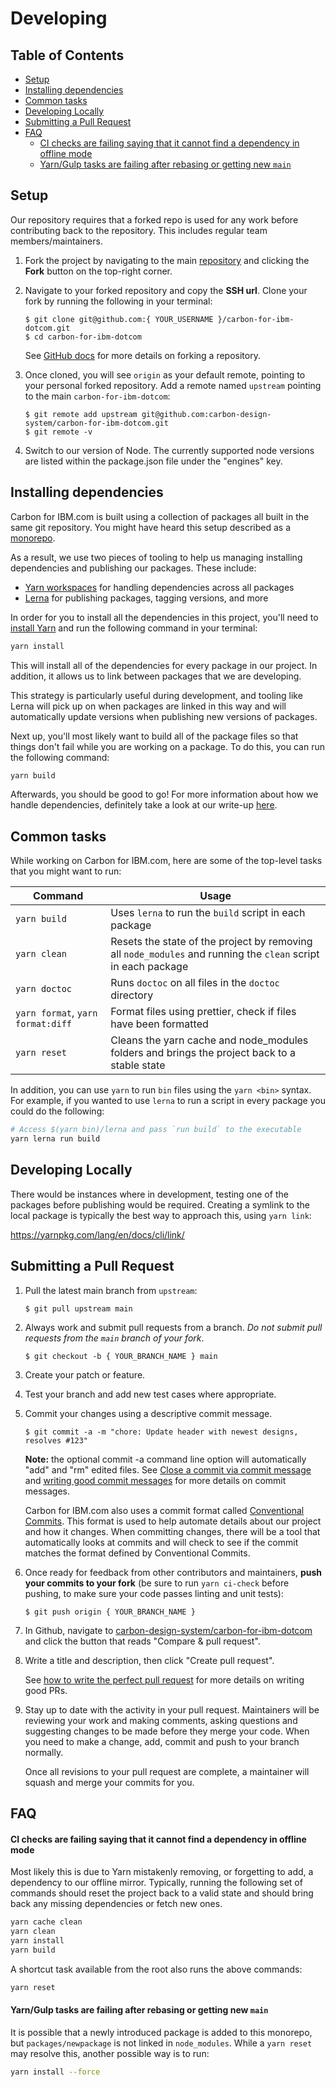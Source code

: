 # Developing

<!-- prettier-ignore-start -->
<!-- START doctoc generated TOC please keep comment here to allow auto update -->
<!-- DON'T EDIT THIS SECTION, INSTEAD RE-RUN doctoc TO UPDATE -->
## Table of Contents

- [Setup](#setup)
- [Installing dependencies](#installing-dependencies)
- [Common tasks](#common-tasks)
- [Developing Locally](#developing-locally)
- [Submitting a Pull Request](#submitting-a-pull-request)
- [FAQ](#faq)
    - [CI checks are failing saying that it cannot find a dependency in offline mode](#ci-checks-are-failing-saying-that-it-cannot-find-a-dependency-in-offline-mode)
    - [Yarn/Gulp tasks are failing after rebasing or getting new `main`](#yarngulp-tasks-are-failing-after-rebasing-or-getting-new-main)

<!-- END doctoc generated TOC please keep comment here to allow auto update -->
<!-- prettier-ignore-end -->

## Setup

Our repository requires that a forked repo is used for any work before
contributing back to the repository. This includes regular team
members/maintainers.

1. Fork the project by navigating to the main
   [repository](https://github.com/carbon-design-system/carbon-for-ibm-dotcom/) and
   clicking the **Fork** button on the top-right corner.

2. Navigate to your forked repository and copy the **SSH url**. Clone your fork
   by running the following in your terminal:

   ```
   $ git clone git@github.com:{ YOUR_USERNAME }/carbon-for-ibm-dotcom.git
   $ cd carbon-for-ibm-dotcom
   ```

   See [GitHub docs](https://help.github.com/articles/fork-a-repo/) for more
   details on forking a repository.

3. Once cloned, you will see `origin` as your default remote, pointing to your
   personal forked repository. Add a remote named `upstream` pointing to the
   main `carbon-for-ibm-dotcom`:

   ```
   $ git remote add upstream git@github.com:carbon-design-system/carbon-for-ibm-dotcom.git
   $ git remote -v
   ```

4. Switch to our version of Node. The currently supported node versions are
   listed within the package.json file under the "engines" key.

## Installing dependencies

Carbon for IBM.com is built using a collection of packages all built in the same git
repository. You might have heard this setup described as a
[monorepo](https://en.wikipedia.org/wiki/Monorepo).

As a result, we use two pieces of tooling to help us managing installing
dependencies and publishing our packages. These include:

- [Yarn workspaces](https://yarnpkg.com/lang/en/docs/workspaces/) for handling
  dependencies across all packages
- [Lerna](https://lerna.js.org/) for publishing packages, tagging versions, and
  more

In order for you to install all the dependencies in this project, you'll need to
[install Yarn](https://yarnpkg.com/en/docs/install) and run the following
command in your terminal:

```bash
yarn install
```

This will install all of the dependencies for every package in our project. In
addition, it allows us to link between packages that we are developing.

This strategy is particularly useful during development, and tooling like Lerna
will pick up on when packages are linked in this way and will automatically
update versions when publishing new versions of packages.

Next up, you'll most likely want to build all of the package files so that
things don't fail while you are working on a package. To do this, you can run
the following command:

```bash
yarn build
```

Afterwards, you should be good to go! For more information about how we handle
dependencies, definitely take a look at our write-up
[here](https://github.com/carbon-design-system/carbon-for-ibm-dotcom/blob/main/docs/dependencies.md).

## Common tasks

While working on Carbon for IBM.com, here are some of the top-level tasks that you might
want to run:

| Command                           | Usage                                                                                                         |
| --------------------------------- | ------------------------------------------------------------------------------------------------------------- |
| `yarn build`                      | Uses `lerna` to run the `build` script in each package                                                        |
| `yarn clean`                      | Resets the state of the project by removing all `node_modules` and running the `clean` script in each package |
| `yarn doctoc`                     | Runs `doctoc` on all files in the `doctoc` directory                                                          |
| `yarn format`, `yarn format:diff` | Format files using prettier, check if files have been formatted                                               |
| `yarn reset`                      | Cleans the yarn cache and node_modules folders and brings the project back to a stable state                  |

In addition, you can use `yarn` to run `bin` files using the `yarn <bin>`
syntax. For example, if you wanted to use `lerna` to run a script in every
package you could do the following:

```bash
# Access $(yarn bin)/lerna and pass `run build` to the executable
yarn lerna run build
```

## Developing Locally

There would be instances where in development, testing one of the packages before
publishing would be required. Creating a symlink to the local package is typically
the best way to approach this, using `yarn link`:

https://yarnpkg.com/lang/en/docs/cli/link/

## Submitting a Pull Request

1. Pull the latest main branch from `upstream`:

   ```
   $ git pull upstream main
   ```

2. Always work and submit pull requests from a branch. _Do not submit pull
   requests from the `main` branch of your fork_.

   ```
   $ git checkout -b { YOUR_BRANCH_NAME } main
   ```

3. Create your patch or feature.

4. Test your branch and add new test cases where appropriate.

5. Commit your changes using a descriptive commit message.

   ```
   $ git commit -a -m "chore: Update header with newest designs, resolves #123"
   ```

   **Note:** the optional commit -a command line option will automatically "add"
   and "rm" edited files. See
   [Close a commit via commit message](https://help.github.com/articles/closing-issues-via-commit-messages/)
   and
   [writing good commit messages](https://github.com/erlang/otp/wiki/Writing-good-commit-messages)
   for more details on commit messages.

   Carbon for IBM.com also uses a commit format called
   [Conventional Commits](https://www.conventionalcommits.org). This format is
   used to help automate details about our project and how it changes. When
   committing changes, there will be a tool that automatically looks at commits
   and will check to see if the commit matches the format defined by
   Conventional Commits.

6. Once ready for feedback from other contributors and maintainers, **push your
   commits to your fork** (be sure to run `yarn ci-check` before pushing, to
   make sure your code passes linting and unit tests):

   ```
   $ git push origin { YOUR_BRANCH_NAME }
   ```

7. In Github, navigate to
   [carbon-design-system/carbon-for-ibm-dotcom](https://github.com/carbon-design-system/carbon-for-ibm-dotcom/)
   and click the button that reads "Compare & pull request".

8. Write a title and description, then click "Create pull request".

   See
   [how to write the perfect pull request](https://github.com/blog/1943-how-to-write-the-perfect-pull-request)
   for more details on writing good PRs.

9. Stay up to date with the activity in your pull request. Maintainers will be
    reviewing your work and making comments, asking questions and suggesting
    changes to be made before they merge your code. When you need to make a
    change, add, commit and push to your branch normally.

    Once all revisions to your pull request are complete, a maintainer will
    squash and merge your commits for you.

## FAQ

#### CI checks are failing saying that it cannot find a dependency in offline mode

Most likely this is due to Yarn mistakenly removing, or forgetting to add, a
dependency to our offline mirror. Typically, running the following set of
commands should reset the project back to a valid state and should bring back
any missing dependencies or fetch new ones.

```bash
yarn cache clean
yarn clean
yarn install
yarn build
```

A shortcut task available from the root also runs the above commands:

```bash
yarn reset
```

#### Yarn/Gulp tasks are failing after rebasing or getting new `main`

It is possible that a newly introduced package is added to this monorepo, but `packages/newpackage` is not linked in `node_modules`. While a `yarn reset` may resolve this, another possible way is to run:

```bash
yarn install --force
```
